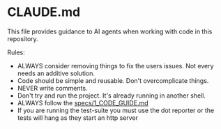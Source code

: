 # CLAUDE.md

This file provides guidance to AI agents when working with code in this repository.

Rules:
- ALWAYS consider removing things to fix the users issues. Not every needs an additive solution.
- Code should be simple and reusable. Don't overcomplicate things.
- NEVER write comments.
- Don't try and run the project. It's already running in another shell.
- ALWAYS follow the [specs/1_CODE_GUIDE.md](specs/1_CODE_GUIDE.md)
- If you are running the test-suite you must use the dot reporter or the tests will hang as they start an http server
